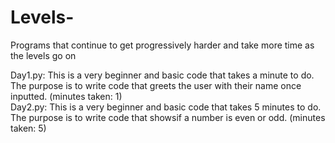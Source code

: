 # Levels-
Programs that continue to get progressively harder and take more time as the levels go on

Day1.py: This is a very beginner and basic code that takes a minute to do. The purpose is to write code that greets the user with their name once inputted. (minutes taken: 1) <br />
Day2.py: This is a very beginner and basic code that takes 5 minutes to do. The purpose is to write code that showsif a number is even or odd. (minutes taken: 5)

